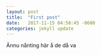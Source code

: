 ```yaml
---
layout: post
title:  "First post"
date:   2017-11-15 04:58:45 -0600
categories: jekyll update
---
```


Ännu nånting här å de då va
